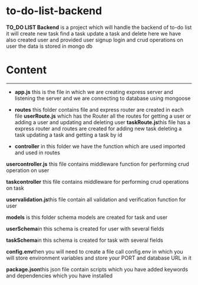 # to-do-list-backend

**TO_DO LIST Backend** is a project which will handle the backend of to-do list it will create new task find a task  update a task and delete here we have also created user and provided user signup login and crud operations on user the data is stored in mongo db

# Content

<hr>

- **app.js** this is the file in which we are creating express server and listening the server and we are connecting to database using mongoose

- **routes** this folder contains file and express router are created in each file **userRoute.js** which has the Router all the routes for getting a user or adding a user and updating and deleting user
**taskRoute.js**this file has a express router and routes are created for adding new task deleting a task updating a task and getting a task by id
- **controller** in this folder we have the function which are used imported and used in routes

**usercontroller.js** this file contains middleware function for performing crud operation on user

**taskcontroller** this file  contains middleware for performing crud operations on task 

**uservalidation.js**this file contain all validation and verification function for user

**models** is this folder schema models are created for task and user

**userSchema**in this schema is created for user with several fields

**taskSchema**in this schema is created for task with several fields 

**config.env**then you will need to create a file call config.env in which you will store environment variables and store your PORT and database URL in it

**package.json**this json file contain scripts which you have added keywords and dependencies which you have installed
